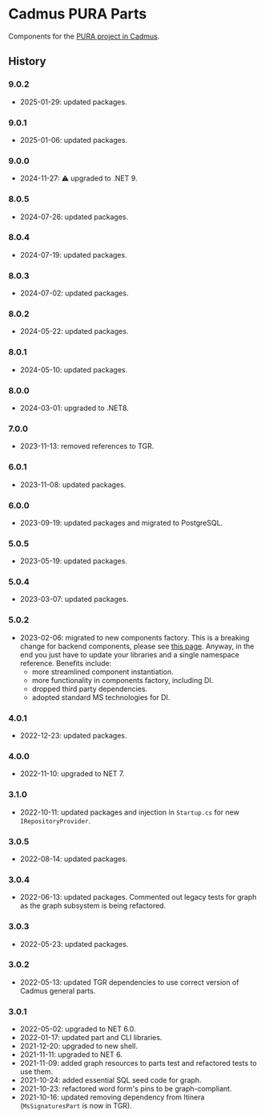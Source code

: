 ﻿# Cadmus PURA Parts

Components for the [PURA project in Cadmus](https://github.com/vedph/cadmus_pura_doc).

## History

### 9.0.2

- 2025-01-29: updated packages.

### 9.0.1

- 2025-01-06: updated packages.

### 9.0.0

- 2024-11-27: ⚠️ upgraded to .NET 9.

### 8.0.5

- 2024-07-26: updated packages.

### 8.0.4

- 2024-07-19: updated packages.

### 8.0.3

- 2024-07-02: updated packages.

### 8.0.2

- 2024-05-22: updated packages.

### 8.0.1

- 2024-05-10: updated packages.

### 8.0.0

- 2024-03-01: upgraded to .NET8.

### 7.0.0

- 2023-11-13: removed references to TGR.

### 6.0.1

- 2023-11-08: updated packages.

### 6.0.0

- 2023-09-19: updated packages and migrated to PostgreSQL.

### 5.0.5

- 2023-05-19: updated packages.

### 5.0.4

- 2023-03-07: updated packages.

### 5.0.2

- 2023-02-06: migrated to new components factory. This is a breaking change for backend components, please see [this page](https://myrmex.github.io/overview/cadmus/dev/history/#2023-02-01---backend-infrastructure-upgrade). Anyway, in the end you just have to update your libraries and a single namespace reference. Benefits include:
  - more streamlined component instantiation.
  - more functionality in components factory, including DI.
  - dropped third party dependencies.
  - adopted standard MS technologies for DI.

### 4.0.1

- 2022-12-23: updated packages.

### 4.0.0

- 2022-11-10: upgraded to NET 7.

### 3.1.0

- 2022-10-11: updated packages and injection in `Startup.cs` for new `IRepositoryProvider`.

### 3.0.5

- 2022-08-14: updated packages.

### 3.0.4

- 2022-06-13: updated packages. Commented out legacy tests for graph as the graph subsystem is being refactored.

### 3.0.3

- 2022-05-23: updated packages.

### 3.0.2

- 2022-05-13: updated TGR dependencies to use correct version of Cadmus general parts.

### 3.0.1

- 2022-05-02: upgraded to NET 6.0.
- 2022-01-17: updated part and CLI libraries.
- 2021-12-20: upgraded to new shell.
- 2021-11-11: upgraded to NET 6.
- 2021-11-09: added graph resources to parts test and refactored tests to use them.
- 2021-10-24: added essential SQL seed code for graph.
- 2021-10-23: refactored word form's pins to be graph-compliant.
- 2021-10-16: updated removing dependency from Itinera (`MsSignaturesPart` is now in TGR).
